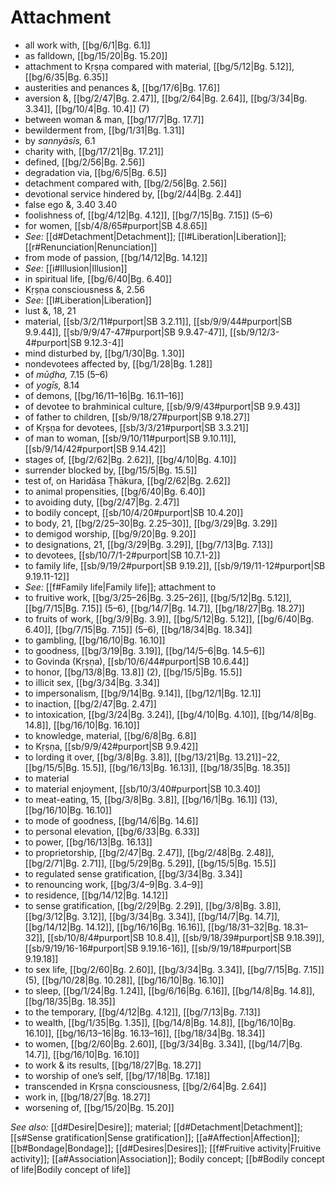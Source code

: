 # Attachment

* all work with, [[bg/6/1|Bg. 6.1]]
* as falldown, [[bg/15/20|Bg. 15.20]]
* attachment to Kṛṣṇa compared with material, [[bg/5/12|Bg. 5.12]], [[bg/6/35|Bg. 6.35]]
* austerities and penances &, [[bg/17/6|Bg. 17.6]]
* aversion &, [[bg/2/47|Bg. 2.47]], [[bg/2/64|Bg. 2.64]], [[bg/3/34|Bg. 3.34]], [[bg/10/4|Bg. 10.4]] (7)
* between woman & man, [[bg/17/7|Bg. 17.7]]
* bewilderment from, [[bg/1/31|Bg. 1.31]]
* by *sannyāsīs,* 6.1
* charity with, [[bg/17/21|Bg. 17.21]]
* defined, [[bg/2/56|Bg. 2.56]]
* degradation via, [[bg/6/5|Bg. 6.5]]
* detachment compared with, [[bg/2/56|Bg. 2.56]]
* devotional service hindered by, [[bg/2/44|Bg. 2.44]]
* false ego &, 3.40 3.40
* foolishness of, [[bg/4/12|Bg. 4.12]], [[bg/7/15|Bg. 7.15]] (5–6)
* for women, [[sb/4/8/65#purport|SB 4.8.65]]
* *See:* [[d#Detachment|Detachment]]; [[l#Liberation|Liberation]]; [[r#Renunciation|Renunciation]] 
* from mode of passion, [[bg/14/12|Bg. 14.12]]
* *See:* [[i#Illusion|Illusion]] 
* in spiritual life, [[bg/6/40|Bg. 6.40]]
* Kṛṣṇa consciousness &,  2.56
* *See:* [[l#Liberation|Liberation]] 
* lust &, 18, 21 
* material, [[sb/3/2/11#purport|SB 3.2.11]], [[sb/9/9/44#purport|SB 9.9.44]], [[sb/9/9/47-47#purport|SB 9.9.47-47]], [[sb/9/12/3-4#purport|SB 9.12.3-4]]
* mind disturbed by, [[bg/1/30|Bg. 1.30]]
* nondevotees affected by, [[bg/1/28|Bg. 1.28]]
* of *mūḍha,* 7.15 (5–6)
* of *yogīs,* 8.14
* of demons, [[bg/16/11–16|Bg. 16.11–16]]
* of devotee to brahminical culture, [[sb/9/9/43#purport|SB 9.9.43]]
* of father to children, [[sb/9/18/27#purport|SB 9.18.27]]
* of Kṛṣṇa for devotees, [[sb/3/3/21#purport|SB 3.3.21]]
* of man to woman, [[sb/9/10/11#purport|SB 9.10.11]], [[sb/9/14/42#purport|SB 9.14.42]]
* stages of, [[bg/2/62|Bg. 2.62]], [[bg/4/10|Bg. 4.10]]
* surrender blocked by, [[bg/15/5|Bg. 15.5]]
* test of, on Haridāsa Ṭhākura, [[bg/2/62|Bg. 2.62]]
* to animal propensities, [[bg/6/40|Bg. 6.40]]
* to avoiding duty, [[bg/2/47|Bg. 2.47]]
* to bodily concept, [[sb/10/4/20#purport|SB 10.4.20]]
* to body, 21, [[bg/2/25–30|Bg. 2.25–30]], [[bg/3/29|Bg. 3.29]]
* to demigod worship, [[bg/9/20|Bg. 9.20]]
* to designations, 21, [[bg/3/29|Bg. 3.29]], [[bg/7/13|Bg. 7.13]]
* to devotees, [[sb/10/7/1-2#purport|SB 10.7.1-2]]
* to family life, [[sb/9/19/2#purport|SB 9.19.2]], [[sb/9/19/11-12#purport|SB 9.19.11-12]]
* *See:* [[f#Family life|Family life]]; attachment to 
* to fruitive work, [[bg/3/25–26|Bg. 3.25–26]], [[bg/5/12|Bg. 5.12]], [[bg/7/15|Bg. 7.15]] (5–6), [[bg/14/7|Bg. 14.7]], [[bg/18/27|Bg. 18.27]]
* to fruits of work, [[bg/3/9|Bg. 3.9]], [[bg/5/12|Bg. 5.12]], [[bg/6/40|Bg. 6.40]], [[bg/7/15|Bg. 7.15]] (5–6), [[bg/18/34|Bg. 18.34]]
* to gambling, [[bg/16/10|Bg. 16.10]]
* to goodness, [[bg/3/19|Bg. 3.19]], [[bg/14/5–6|Bg. 14.5–6]]
* to Govinda (Kṛṣṇa), [[sb/10/6/44#purport|SB 10.6.44]]
* to honor, [[bg/13/8|Bg. 13.8]] (2), [[bg/15/5|Bg. 15.5]]
* to illicit sex, [[bg/3/34|Bg. 3.34]]
* to impersonalism, [[bg/9/14|Bg. 9.14]], [[bg/12/1|Bg. 12.1]]
* to inaction, [[bg/2/47|Bg. 2.47]]
* to intoxication, [[bg/3/24|Bg. 3.24]], [[bg/4/10|Bg. 4.10]], [[bg/14/8|Bg. 14.8]], [[bg/16/10|Bg. 16.10]]
* to knowledge, material, [[bg/6/8|Bg. 6.8]]
* to Kṛṣṇa, [[sb/9/9/42#purport|SB 9.9.42]]
* to lording it over, [[bg/3/8|Bg. 3.8]], [[bg/13/21|Bg. 13.21]]−22, [[bg/15/5|Bg. 15.5]], [[bg/16/13|Bg. 16.13]], [[bg/18/35|Bg. 18.35]]
* to material 
* to material enjoyment, [[sb/10/3/40#purport|SB 10.3.40]]
* to meat-eating, 15, [[bg/3/8|Bg. 3.8]], [[bg/16/1|Bg. 16.1]] (13), [[bg/16/10|Bg. 16.10]]
* to mode of goodness, [[bg/14/6|Bg. 14.6]]
* to personal elevation, [[bg/6/33|Bg. 6.33]]
* to power, [[bg/16/13|Bg. 16.13]]
* to proprietorship, [[bg/2/47|Bg. 2.47]], [[bg/2/48|Bg. 2.48]], [[bg/2/71|Bg. 2.71]], [[bg/5/29|Bg. 5.29]], [[bg/15/5|Bg. 15.5]]
* to regulated sense gratification, [[bg/3/34|Bg. 3.34]]
* to renouncing work, [[bg/3/4–9|Bg. 3.4–9]]
* to residence, [[bg/14/12|Bg. 14.12]]
* to sense gratification, [[bg/2/29|Bg. 2.29]], [[bg/3/8|Bg. 3.8]], [[bg/3/12|Bg. 3.12]], [[bg/3/34|Bg. 3.34]], [[bg/14/7|Bg. 14.7]], [[bg/14/12|Bg. 14.12]], [[bg/16/16|Bg. 16.16]], [[bg/18/31–32|Bg. 18.31–32]], [[sb/10/8/4#purport|SB 10.8.4]], [[sb/9/18/39#purport|SB 9.18.39]], [[sb/9/19/16-16#purport|SB 9.19.16-16]], [[sb/9/19/18#purport|SB 9.19.18]]
* to sex life, [[bg/2/60|Bg. 2.60]], [[bg/3/34|Bg. 3.34]], [[bg/7/15|Bg. 7.15]] (5), [[bg/10/28|Bg. 10.28]], [[bg/16/10|Bg. 16.10]]
* to sleep, [[bg/1/24|Bg. 1.24]], [[bg/6/16|Bg. 6.16]], [[bg/14/8|Bg. 14.8]], [[bg/18/35|Bg. 18.35]]
* to the temporary, [[bg/4/12|Bg. 4.12]], [[bg/7/13|Bg. 7.13]]
* to wealth, [[bg/1/35|Bg. 1.35]], [[bg/14/8|Bg. 14.8]], [[bg/16/10|Bg. 16.10]], [[bg/16/13–16|Bg. 16.13–16]], [[bg/18/34|Bg. 18.34]]
* to women, [[bg/2/60|Bg. 2.60]], [[bg/3/34|Bg. 3.34]], [[bg/14/7|Bg. 14.7]], [[bg/16/10|Bg. 16.10]]
* to work & its results, [[bg/18/27|Bg. 18.27]]
* to worship of one’s self, [[bg/17/18|Bg. 17.18]]
* transcended in Kṛṣṇa consciousness, [[bg/2/64|Bg. 2.64]]
* work in, [[bg/18/27|Bg. 18.27]]
* worsening of, [[bg/15/20|Bg. 15.20]]

*See also:* [[d#Desire|Desire]]; material; [[d#Detachment|Detachment]]; [[s#Sense gratification|Sense gratification]]; [[a#Affection|Affection]]; [[b#Bondage|Bondage]]; [[d#Desires|Desires]]; [[f#Fruitive activity|Fruitive activity]]; [[a#Association|Association]]; Bodily concept; [[b#Bodily concept of life|Bodily concept of life]]
